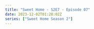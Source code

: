 ```yaml
---
title: "Sweet Home - S2E7 - Episode 07"
date: 2023-12-02T01:28:02Z
series: ["Sweet Home Season 2"]
---
```



<mux-player stream-type="on-demand"
  src="https://kp3d-my.sharepoint.com/personal/ryoo_kp3d_onmicrosoft_com/_layouts/15/download.aspx?share=EbFC_ikgj99JswRf6zFwwD8BkhSHofoJSkuCwr5oZfVVlQ" prefer-playback="mse" controls>
  </mux-player>
  
  
  <script src="https://cdn.jsdelivr.net/npm/@mux/mux-player"></script>
  
 <script type="application/ld+json">
 {
  "@context": "https://schema.org/",
  "@type": "VideoObject",
  "name": "Sweet Home - S2E7 - Episode 07",
  "contentUrl": "https://stream.mux.com/i4FFRjzwq02kNaazSbATJlnPmUrKV8z1DcMW01FTRLOJ00.m3u8",
  "thumbnailUrl": "https://www.themoviedb.org/t/p/original/kXETwHWqdCAzyrCWloBpaq96oyh.jpg?width=314&fit_mode=preserve&time=25",
  "uploadDate": "2023-12-02T01:28:02Z",
}

</script>